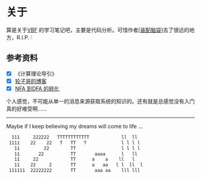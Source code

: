 # 关于  

算是关于[VBF](https://github.com/Ninputer/VBF) 的学习笔记吧，主要是代码分析。可惜作者[[装配脑袋]](https://home.cnblogs.com/u/Ninputer/)去了很远的地方，R.I.P. 🕯  

## 参考资料  

- [x] 《计算理论导引》  
- [x] [轮子哥的博客](http://www.cppblog.com/vczh/archive/2008/05/22/50763.aspx)  
- [x] [NFA 到DFA 的转化](https://blog.csdn.net/u012359618/article/details/42456771)  

个人感觉，不可能从单一的消息来源获取系统的知识的。还有就是总感觉没有入门真的好难受啊……  

-----  
Maybe if I keep believing my dreams will come to life ...

```txt
  111     222222   TTTTTTTTTTTT            ll  ll  
 1111    22    22   T   TT   T             l l l l  
   11         22        TT                 l l l l  
   11       22          TT       aaaa      l   ll  
   11     22            TT      a    a    ll   l  
   11    22     2       TT      a   aa   l l  ll  l
 111111  22222222       TT       aaa aa    lll lll  
 ```